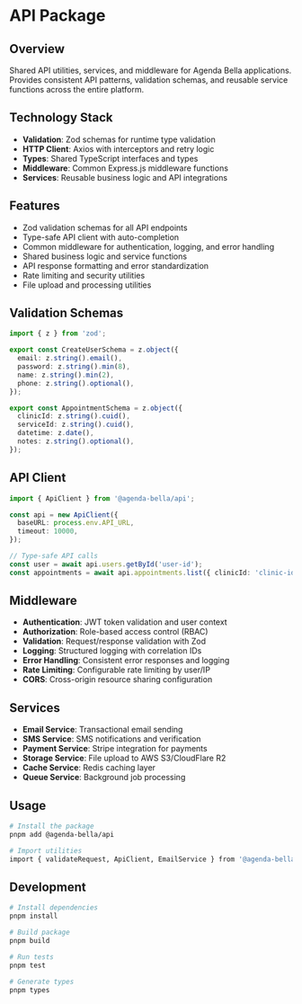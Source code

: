 # API Package

## Overview

Shared API utilities, services, and middleware for Agenda Bella applications. Provides consistent API patterns, validation schemas, and reusable service functions across the entire platform.

## Technology Stack

- **Validation**: Zod schemas for runtime type validation
- **HTTP Client**: Axios with interceptors and retry logic
- **Types**: Shared TypeScript interfaces and types
- **Middleware**: Common Express.js middleware functions
- **Services**: Reusable business logic and API integrations

## Features

- Zod validation schemas for all API endpoints
- Type-safe API client with auto-completion
- Common middleware for authentication, logging, and error handling
- Shared business logic and service functions
- API response formatting and error standardization
- Rate limiting and security utilities
- File upload and processing utilities

## Validation Schemas

```typescript
import { z } from 'zod';

export const CreateUserSchema = z.object({
  email: z.string().email(),
  password: z.string().min(8),
  name: z.string().min(2),
  phone: z.string().optional(),
});

export const AppointmentSchema = z.object({
  clinicId: z.string().cuid(),
  serviceId: z.string().cuid(),
  datetime: z.date(),
  notes: z.string().optional(),
});
```

## API Client

```typescript
import { ApiClient } from '@agenda-bella/api';

const api = new ApiClient({
  baseURL: process.env.API_URL,
  timeout: 10000,
});

// Type-safe API calls
const user = await api.users.getById('user-id');
const appointments = await api.appointments.list({ clinicId: 'clinic-id' });
```

## Middleware

- **Authentication**: JWT token validation and user context
- **Authorization**: Role-based access control (RBAC)
- **Validation**: Request/response validation with Zod
- **Logging**: Structured logging with correlation IDs
- **Error Handling**: Consistent error responses and logging
- **Rate Limiting**: Configurable rate limiting by user/IP
- **CORS**: Cross-origin resource sharing configuration

## Services

- **Email Service**: Transactional email sending
- **SMS Service**: SMS notifications and verification
- **Payment Service**: Stripe integration for payments
- **Storage Service**: File upload to AWS S3/CloudFlare R2
- **Cache Service**: Redis caching layer
- **Queue Service**: Background job processing

## Usage

```bash
# Install the package
pnpm add @agenda-bella/api

# Import utilities
import { validateRequest, ApiClient, EmailService } from '@agenda-bella/api'
```

## Development

```bash
# Install dependencies
pnpm install

# Build package
pnpm build

# Run tests
pnpm test

# Generate types
pnpm types
```
